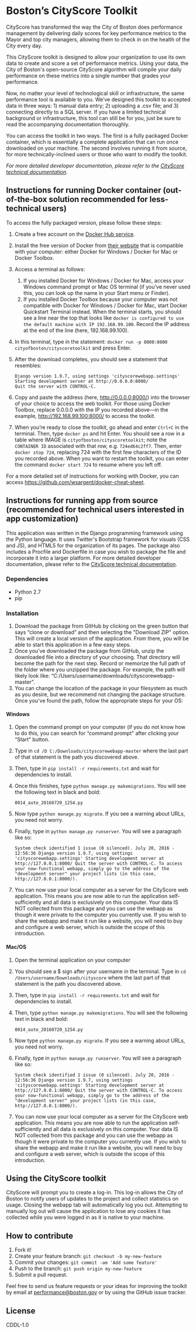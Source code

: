 # Boston’s CityScore Toolkit

CityScore has transformed the way the City of Boston does performance management by delivering daily scores for key performance metrics to the Mayor and top city managers, allowing them to check in on the health of the City every day.

This CityScore toolkit is designed to allow your organization to use its own data to create and score a set of performance metrics. Using your data, the City of Boston's open-source CityScore algorithm will compile your daily performance on these metrics into a single number that grades your performance. 

Now, no matter your level of technological skill or infrastructure, the same performance tool is available to you. We’ve designed this toolkit to accepted data in three ways: 1) manual data entry; 2) uploading a .csv file; and 3) connecting directly to a SQL server. If you have a limited technical background or infrastructure, this tool can still be for you, just be sure to read the accompanying documentation thoroughly. 

You can access the toolkit in two ways. The first is a fully packaged Docker container, which is essentially a complete application that can run once downloaded on your machine. The second involves running it from source, for more technically-inclined users or those who want to modify the toolkit.

*For more detailed developer documentation, please refer to the [CityScore technical documentation](https://docs.google.com/document/d/1DSqCxMvQBMcE0YVHX-wk2B0iVos3TG8Fp7jSiD5JkLk/edit?ts=57b22cac).*

## Instructions for running Docker container (out-of-the-box solution recommended for less-technical users)
To access the fully packaged version, please follow these steps:

1. Create a free account on the [Docker Hub service](https://hub.docker.com).
1. Install the free version of Docker from [their website](https://www.docker.com/products/overview) that is compatible with your computer: either Docker for Windows / Docker for Mac or Docker Toolbox. 
1. Access a terminal as follows: 
    1. If you installed Docker for Windows / Docker for Mac, access your Windows command prompt or Mac OS terminal (if you’ve never used this, you can look up the name in your Start menu or Finder). 
    1. If you installed Docker Toolbox because your computer was not compatible with Docker for Windows / Docker for Mac, start Docker Quickstart Terminal instead. When the terminal starts, you should see a line near the top that looks like `docker is configured to use the default machine with IP 192.168.99.100`. Record the IP address at the end of the line (here, 192.168.99.100).
1. In this terminal, type in the statement: `docker run -p 8000:8000 cityofboston/cityscoretoolkit` and press Enter.
1. After the download completes, you should see a statement that resembles: 

    ```
    Django version 1.9.7, using settings 'cityscorewebapp.settings'
    Starting development server at http://0.0.0.0:8000/
    Quit the server with CONTROL-C.
    ```

1. Copy and paste the address (here, http://0.0.0.0:8000/) into the browser of your choice to access the web toolkit. For those using Docker Toolbox, replace 0.0.0.0 with the IP you recorded above—in the example, http://192.168.99.100:8000/ to access the toolkit.
1. When you’re ready to close the toolkit, go ahead and enter `Ctrl+C` in the terminal. Then, type `docker ps` and hit Enter. You should see a row in a table where IMAGE is `cityofboston/cityscoretoolkit`; note the `CONTAINER ID` associated with that row, e.g. `724ed64c2ff7`. Then, enter `docker stop 724`, replacing 724 with the first few characters of the ID you recorded above. When you want to restart the toolkit, you can enter the command `docker start 724` to resume where you left off.

For a more detailed set of instructions for working with Docker, you can access https://github.com/wsargent/docker-cheat-sheet.


## Instructions for running app from source (recommended for technical users interested in app customization)
This application was written in the Django programming framework using the Python language. It uses Twitter's Bootstrap framework for visuals (CSS and JS), and HTML5 for the organization of its pages. The package also includes a Procfile and Dockerfile in case you wish to package the file and incorporate it into a larger platform. For more detailed developer documentation, please refer to the [CityScore technical documentation](https://docs.google.com/document/d/1DSqCxMvQBMcE0YVHX-wk2B0iVos3TG8Fp7jSiD5JkLk/edit?ts=57b22cac).

### Dependencies
- Python 2.7
- pip

### Installation

1. Download the package from GitHub by clicking on the green button that says “clone or download” and then selecting the "Download ZIP" option. This will create a local version of the application. From there, you will be able to start this application in a few easy steps. 
1. Once you’ve downloaded the package from GitHub, unzip the downloaded file into a directory of your choosing. That directory will become the path for the next step. Record or memorize the full path of the folder where you unzipped the package. For example, the path will likely look like: “C:/Users/username/downloads/cityscorewebapp-master”.
1. You can change the location of the package in your filesystem as much as you desire, but we recommend not changing the package structure. Once you've found the path, follow the appropriate steps for your OS:

#### Windows
1. Open the command prompt on your computer (if you do not know how to do this, you can search for “command prompt” after clicking your “Start” button.
1. Type in `cd /D C:/Downloads/cityscorewebapp-master` where the last part of that statement is the path you discovered above.
1. Then, type in `pip install -r requirements.txt` and wait for dependencies to install.
1. Once this finishes, type `python manage.py makemigrations`. You will see the following text in black and bold: 

    ```
    0014_auto_20160720_1254.py
    ```
    
1. Now type `python manage.py migrate`. If you see a warning about URLs, you need not worry.
1. Finally, type in `python manage.py runserver`. You will see a paragraph like so: 

    ```
    System check identified 1 issue (0 silenced). July 20, 2016 - 12:56:36 Django version 1.9.7, using settings 'cityscorewebapp.settings' Starting development server at http://127.0.0.1:8000/ Quit the server with CONTROL-C. To access your now-functional webapp, simply go to the address of the "development server" your project lists (in this case, http://127.0.0.1:8000/). 
    ```

1. You can now use your local computer as a server for the CityScore web application. This means you are now able to run the application self-sufficiently and all data is exclusively on this computer. Your data IS NOT collected from this package and you can use the webapp as though it were private to the computer you currently use. If you wish to share the webapp and make it run like a website, you will need to buy and configure a web server, which is outside the scope of this introduction.

#### Mac/OS

1. Open the terminal application on your computer
1. You should see a $ sign after your username in the terminal. Type in `cd /Users/username/Downloads/cityscore` where the last part of that statement is the path you discovered above.
1. Then, type in `pip install -r requirements.txt` and wait for dependencies to install.
1. Then, type `python manage.py makemigrations`. You will see the following text in black and bold: 

    ```
    0014_auto_20160720_1254.py
    ```

1. Now type `python manage.py migrate`. If you see a warning about URLs, you need not worry.
1. Finally, type in `python manage.py runserver`. You will see a paragraph like so: 

    ```
    System check identified 1 issue (0 silenced). July 20, 2016 - 12:56:36 Django version 1.9.7, using settings 'cityscorewebapp.settings' Starting development server at http://127.0.0.1:8000/ Quit the server with CONTROL-C. To access your now-functional webapp, simply go to the address of the "development server" your project lists (in this case, http://127.0.0.1:8000/). 
    ```

1. You can now use your local computer as a server for the CityScore web application. This means you are now able to run the application self-sufficiently and all data is exclusively on this computer. Your data IS NOT collected from this package and you can use the webapp as though it were private to the computer you currently use. If you wish to share the webapp and make it run like a website, you will need to buy and configure a web server, which is outside the scope of this introduction.

## Using the CityScore toolkit
CityScore will prompt you to create a log-in. This log-in allows the City of Boston to notify users of updates to the project and collect statistics on usage. Closing the webapp tab will automatically log you out. Attempting to manually log out will cause the application to lose any cookies it has collected while you were logged in as it is native to your machine.

## How to contribute
1. Fork it!
1. Create your feature branch: `git checkout -b my-new-feature`
1. Commit your changes: `git commit -am 'Add some feature'`
1. Push to the branch: `git push origin my-new-feature`
1. Submit a pull request.

Feel free to send us feature requests or your ideas for improving the toolkit by email at performance@boston.gov or by using the GitHub issue tracker.

## License
CDDL-1.0

